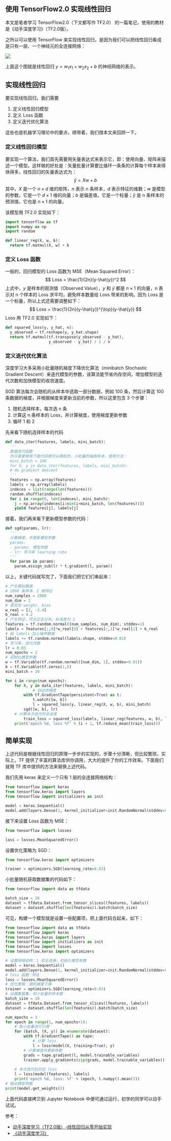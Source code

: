 ## 使用 TensorFlow2.0 实现线性回归

本文是笔者学习 TensorFlow2.0（下文都写作 TF2.0） 的一篇笔记，使用的教材是《动手深度学习》（TF2.0版）。

之所以可以使用 TensorFlow 来实现线性回归，是因为我们可以把线性回归看成是只有一层、一个神经元的全连接网络：

![](https://github.com/jieniu/articles/blob/master/docs/.vuepress/public/linear1.png?raw=true)

上面这个图就是线性回归 $y = w_1x_1 + w_2x_2 + b$ 的神经网络的表示。

## 实现线性回归

要实现线性回归，我们需要

1. 定义线性回归模型
2. 定义 Loss 函数
3. 定义迭代优化算法

这些也是机器学习理论中的要点，顺带着，我们借本文来回顾一下。

### 定义线性回归模型

要实现一个算法，我们首先需要用矢量表达式来表示它，即：使用向量、矩阵来描述一个模型。这样做的好处是：矢量批量计算要比循环一条条的计算每个样本来得快得多，线性回归的矢量表达式为：
$$
\hat{y} = Xw + b 
$$
其中，$X$ 是一个 $n\times d$ 维的矩阵，$n$ 表示 n 条样本，$d$ 表示特征的维数；$w$ 是模型的参数，它是一个 $d\times 1$ 维的向量；$b$ 是偏差值，它是一个标量；$\hat{y}$ 是 n 条样本的预测值，它也是 $n \times 1$ 的向量。

该模型用 TF2.0 实现如下：

```python
import tensorflow as tf
import numpy as np
import random

def linear_reg(X, w, b):
  return tf.matmul(X, w) + b
```

### 定义 Loss 函数

一般的，回归模型的 Loss 函数为 MSE（Mean Squared Error）：
$$
Loss = \frac{1}{2n}(y-\hat{y})^2
$$
上式中，$y$ 是样本的观测值（Observed Value），$y$ 和 $\hat{y}$ 都是 $n \times 1$  的向量，n 表示对 n 个样本的 Loss 求平均，避免样本数量给 Loss 带来的影响。因为 Loss 是一个标量，所以上式还需要调整如下：
$$
Loss = \frac{1}{2n}(y-\hat{y})^{\top}(y-\hat{y})
$$
Loss 用 TF2.0 实现如下：

```python
def squared_loss(y, y_hat, n):
  y_observed = tf.reshape(y, y_hat.shape)
  return tf.matmul(tf.transpose(y_observed - y_hat), 
                   y_observed - y_hat) / 2 / n
```

### 定义迭代优化算法

深度学习大多采用小批量随机梯度下降优化算法（minibatch Stochastic Gradient Descent）来迭代模型的参数，该算法能节省内存空间，增加模型的迭代次数和加快模型的收敛速度。

SGD 算法每次会随机的从样本中选取一部分数据，例如 100 条，然后计算这 100 条数据的梯度，并根据梯度来更新当前的参数，所以这里包含 3 个步骤：

1. 随机选择样本，每次选 n 条
2. 计算这 n 条样本的 Loss，并计算梯度，使用梯度更新参数
3. 循环 1 和 2

先来看下随机选择样本的代码

```python
def data_iter(features, labels, mini_batch):
  '''
  数据迭代函数
  你只需要使用下面代码便可以随机的、小批量的抽取样本，使用方法：
  mini_batch = 100
  for X, y in data_iter(features, labels, mini_batch):
  # do gradient descent
  '''
  features = np.array(features)
  labels = np.array(labels)
  indeces = list(range(len(features)))
  random.shuffle(indeces)
  for i in range(0, len(indeces), mini_batch):
    j = np.array(indeces[i:min(i+mini_batch, len(features))])
    yield features[j], labels[j]
```

接着，我们再来看下更新模型参数的代码：

```python
def sgd(params, lr):
  '''
  计算梯度，并更新模型参数
  params:
  - params: 模型参数
  - lr: 学习率 learning rate
  '''
  for param in params:
    param.assign_sub(lr * t.gradient(l, param))
```

以上，关键代码就写完了，下面我们把它们们串起来：

```python
# 产生模拟数据
# 1000 条样本，2 维特征
num_samples = 1000
num_dim = 2
# 真实的 weight, bias
w_real = [2, -3.4]
b_real = 4.2
# 产生特征，符合正态分布，标准差为 1
features = tf.random.normal((num_samples, num_dim), stddev=1)
labels = features[:,0]*w_real[0] + features[:,1]*w_real[1] + b_real 
# 给 labels 加上噪声数据
labels += tf.random.normal(labels.shape, stddev=0.01)
# 学习率，迭代次数
lr = 0.03
num_epochs = 3
# 初始化模型参数
w = tf.Variable(tf.random.normal([num_dim, 1], stddev=0.01))
b = tf.Variable(tf.zeros(1,))
mini_batch = 10

for i in range(num_epochs):
    for X, y in data_iter(features, labels, mini_batch):
    		# 自动求梯度
        with tf.GradientTape(persistent=True) as t:
            t.watch([w, b])
            l = squared_loss(y, linear_reg(X, w, b), mini_batch)
        sgd([w, b], lr)
    # 计算本次迭代的总误差
		train_loss = squared_loss(labels, linear_reg(features, w, b), len(features))
    print('epoch %d, loss %f' % (i + 1, tf.reduce_mean(train_loss)))
```

## 简单实现

上述代码是根据线性回归的原理一步步的实现的，步骤十分清晰，但比较繁琐，实际上，TF 提供了丰富的算法库供你调用，大大的提升了你的工作效率。下面我们就用 TF 库中提供的方法来替换上述代码。

我们先用 keras 来定义一个只有 1 层的全连接网络结构：

```python
from tensorflow import keras
from tensorflow.keras import layers
from tensorflow import initializers as init

model = keras.Sequential()
model.add(layers.Dense(1, kernel_initializer=init.RandomNormal(stddev=0.01)))
```

接下来设置 Loss 函数为 MSE：

```python
from tensorflow import losses

loss = losses.MeanSquaredError()
```

设置优化策略为 SGD：

```python
from tensorflow.keras import optimizers

trainer = optimizers.SGD(learning_rate=0.03)
```

小批量随机获取数据集的代码如下：

```python
from tensorflow import data as tfdata

batch_size = 10
dataset = tfdata.Dataset.from_tensor_slices((features, labels))
dataset = dataset.shuffle(len(features)).batch(batch_size)
```

可见，构建一个模型就是设置一些配置项，把上面代码合起来，如下：

```python
from tensorflow import data as tfdata
from tensorflow import keras
from tensorflow.keras import layers
from tensorflow import initializers as init
from tensorflow import losses
from tensorflow.keras import optimizers

# 设置网络结构：1 层全连接，初始化模型参数
model = keras.Sequential()
model.add(layers.Dense(1, kernel_initializer=init.RandomNormal(stddev=0.01)))
# loss 函数：MSE
loss = losses.MeanSquaredError()
# 优化策略：随机梯度下降
trainer = optimizers.SGD(learning_rate=0.03)
# 设置数据集，和小批量的样本数
batch_size = 10
dataset = tfdata.Dataset.from_tensor_slices((features, labels))
dataset = dataset.shuffle(len(features)).batch(batch_size)

num_epochs = 3
for epoch in range(1, num_epochs+1):
    # 取小批量进行计算
    for (batch, (X, y)) in enumerate(dataset):
        with tf.GradientTape() as tape:
            # 计算 loss
            l = loss(model(X, training=True), y)
        # 计算梯度并更新参数
        grads = tape.gradient(l, model.trainable_variables)
        trainer.apply_gradients(zip(grads, model.trainable_variables))
    
    # 本次迭代后的总 loss
    l = loss(model(features), labels)
    print('epoch %d, loss: %f' % (epoch, l.numpy().mean()))
# 输出模型参数
print(model.get_weights())
```

上面代码直接拷贝到 Jupyter Notebook 中便可通过运行，初学的同学可以动手试试。



参考：

* [动手深度学习（TF2.0版）-线性回归从零开始实现](https://trickygo.github.io/Dive-into-DL-TensorFlow2.0/#/chapter03_DL-basics/3.1_linear-regression)
* [《动手深度学习》](https://zh.gluon.ai/)


